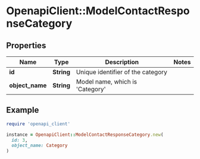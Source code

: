 # OpenapiClient::ModelContactResponseCategory

## Properties

| Name | Type | Description | Notes |
| ---- | ---- | ----------- | ----- |
| **id** | **String** | Unique identifier of the category |  |
| **object_name** | **String** | Model name, which is &#39;Category&#39; |  |

## Example

```ruby
require 'openapi_client'

instance = OpenapiClient::ModelContactResponseCategory.new(
  id: 3,
  object_name: Category
)
```

